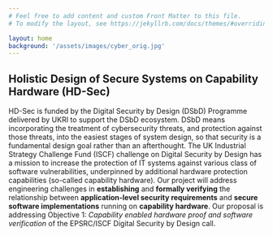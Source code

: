 ```yaml
---
# Feel free to add content and custom Front Matter to this file.
# To modify the layout, see https://jekyllrb.com/docs/themes/#overriding-theme-defaults

layout: home
background: '/assets/images/cyber_orig.jpg'
---
```

## Holistic Design of Secure Systems on Capability Hardware (HD-Sec) 
HD-Sec is funded  by  the  Digital  Security  by  Design  (DSbD)  Programme delivered by UKRI
to support the DSbD ecosystem. DSbD means incorporating the treatment of cybersecurity threats,
 and protection against those threats, into the easiest stages of system design, so that 
 security is a fundamental design goal rather than an afterthought. 
The UK Industrial Strategy Challenge Fund (ISCF) challenge on Digital
Security by Design has a mission to increase the protection of IT systems against various class of 
software vulnerabilities, underpinned by additional hardware protection capabilities (so-called 
capability hardware). Our project will address engineering challenges in **establishing** and **formally verifying** 
the relationship between **application-level security requirements** and **secure software implementations** 
running on **capability hardware**. Our proposal is addressing Objective 1: *Capability enabled hardware 
proof and software verification* of the EPSRC/ISCF Digital Security by Design call.